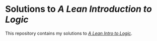 # Solutions to _A Lean Introduction to Logic_

This repository contains my solutions to [_A Lean Intro to Logic_][1].

[1]: https://adam.math.hhu.de/#/g/trequetrum/lean4game-logic
